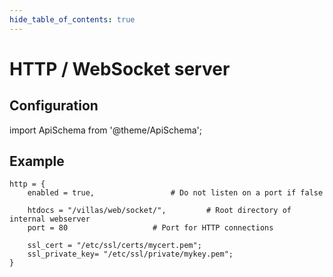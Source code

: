 ```yaml
---
hide_table_of_contents: true
---
```


# HTTP / WebSocket server

## Configuration

import ApiSchema from '@theme/ApiSchema';

<ApiSchema id="node" example pointer="#/components/schemas/http" />

## Example

<!-- TODO: Convert to json -->
```
http = {
	enabled = true,					# Do not listen on a port if false

	htdocs = "/villas/web/socket/",			# Root directory of internal webserver
	port = 80					# Port for HTTP connections

	ssl_cert = "/etc/ssl/certs/mycert.pem";
	ssl_private_key= "/etc/ssl/private/mykey.pem";
}
```

